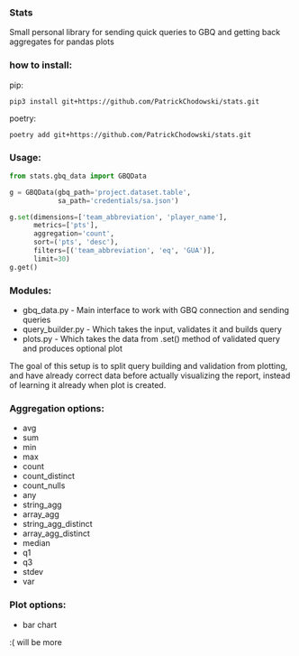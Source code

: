 
### Stats
Small personal library for sending quick queries to GBQ and getting back aggregates for pandas plots

### how to install:
pip:

```commandline
pip3 install git+https://github.com/PatrickChodowski/stats.git
```

poetry:
```commandline
poetry add git+https://github.com/PatrickChodowski/stats.git
```



### Usage:

```python
from stats.gbq_data import GBQData

g = GBQData(gbq_path='project.dataset.table',
            sa_path='credentials/sa.json')

g.set(dimensions=['team_abbreviation', 'player_name'],
      metrics=['pts'],
      aggregation='count',
      sort=('pts', 'desc'),
      filters=[('team_abbreviation', 'eq', 'GUA')],
      limit=30)
g.get()
```

### Modules:

- gbq_data.py - Main interface to work with GBQ connection and sending queries
- query_builder.py - Which takes the input, validates it and builds query
- plots.py - Which takes the data from .set() method of validated query and produces optional plot

The goal of this setup is to split query building and validation from plotting, 
and have already correct data before actually visualizing the report, 
instead of learning it already when plot is created.

### Aggregation options:

- avg
- sum
- min
- max
- count
- count_distinct
- count_nulls
- any
- string_agg
- array_agg
- string_agg_distinct
- array_agg_distinct
- median
- q1
- q3
- stdev
- var

### Plot options:
- bar chart

:( will be more
  
